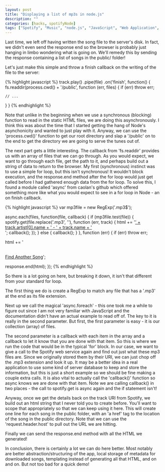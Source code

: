 ```yaml
---
layout: post
title: "Displaying a list of mp3s in node.js"
description: ""
categories: [hacks, spotifyNode]
tags: ["Spotify", "Music", "node.js", "JavaScript", "Web Application", "Express"]
---
```


Last time, we left off having written the song file to the server's disk. In fact, we didn't even send the response end so the browser is probably just hanging in limbo wondering what is going on. We'll remedy this by sending the response containing a list of songs in the public/ folder!

Let's just make this simple and throw a finish callback on the writing of the file to the server:

{% highlight javascript %}
track.play()
.pipe(file)
.on('finish', function() {
  fs.readdir(process.cwd() + '/public', function (err, files) {
    if (err) throw err;

    // ...
  }
}
{% endhighlight %}

Note that unlike in the beginning when we use a synchronous (blocking) function to read in the static HTML files, we are doing this asynchronously. I think this was about the time that I started getting the hang of Node's asynchonicity and wanted to just play with it. Anyway, we can use the 'process.cwd()' function to get our root directory and slap a '/public' on to the end to get the directory we are going to serve the tunes out of.

The next part gets a little interesting. The callback from 'fs.readdir' provides us with an array of files that we can go through. As you would expect, we want to go through each file, get the path to it, and perhaps build out a string of data to return to the browser. My first (synchronous) instinct was to use a simple for loop, but this isn't synchronous! It wouldn't block execution, and the response.end method after the for loop would just get called before I had gathered enough data from the for loop. To solve this, I found a module called 'async' from caolan's github which offered something more like what you would expect to see in a for loop in Node - an on finish callback.

{% highlight javascript %}
var mp3file = new RegExp('.mp3$');

async.each(files, function(file, callback) {
  if (mp3file.test(file)) {
    spotify.get(file.replace('.mp3', ''), function (err, track) {
      html += '<a href="http://' + request.headers.host + '/public/' + file + '">' + track.artist[0].name + ' - ' + track.name + '</a><br />';
      callback();
    });
  }
  else {
    callback();
  }
},
function (err) {
  if (err) throw err;

  html += '</p><br /> <a href="http://' + request.headers.host + '/songs/lookup/' + '">Find Another Song</a>';

  response.end(html);
});
{% endhighlight %}

So there is a lot going on here, but breaking it down, it isn't that different from your standard for loop.

The first thing we do is create a RegExp to match any file that has a '.mp3' at the end as its file extension.

Next up we call the magical 'async.foreach' - this one took me a while to figure out since I am not very familiar with JavaScript and the documentation didn't have an actual example to read off of. The key to it is really in the second parameter. But first, the first parameter is easy - it is our collection (array) of files.

The second parameter is a callback with each item in the array and a callback to let it know that you are done with that item. So this is where we run the code that would be in the typical 'for' block. In our case, we want to give a call to the Spotify web service again and find out just what these mp3 files are. Since we originally stored them by their URI, we can just chop off the .mp3 extension and look it up. It may be a better idea in a real application to use some kind of server database to keep and store the information, but this is just a short example so we should be fine making a couple extra calls. It is also vital to actually call the 'callback()' function so async knows we are done with that item. Note we are calling callback() in two places - the call to spotify.get is async again and the if statement isn't!

Anyway, once we get the details back on the track URI from Spotify, we build out an html string that I never told you to create before. You'll want to scope that appropriately so that we can keep using it here. This will create one line for each song in the public folder, with an 'a href' tag to the location of the song in the public directory. Note that we can use the 'request.header.host' to pull out the URL we are hitting.

Finally we can send the response.end method with all the HTML we generated!

In conclusion, there is certainly a lot we can do here better. Most notably are better abstraction/structuring of the app, local storage of metadata for downloaded songs, templating instead of generating all that HTML, and on and on. But not too bad for a quick demo!

